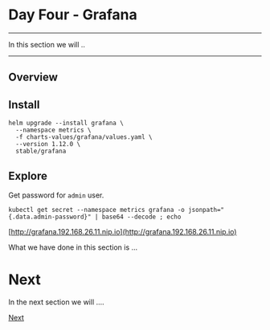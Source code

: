 # Day Four - Grafana

---

In this section we will ..

---

## Overview


## Install

```console
helm upgrade --install grafana \
  --namespace metrics \
  -f charts-values/grafana/values.yaml \
  --version 1.12.0 \
  stable/grafana
```



## Explore

Get password for `admin` user.

```console
kubectl get secret --namespace metrics grafana -o jsonpath="{.data.admin-password}" | base64 --decode ; echo
```

[http://grafana.192.168.26.11.nip.io](http://grafana.192.168.26.11.nip.io)






What we have done in this section is ...


# Next

In the next section we will ....

[Next](04-05.md)
